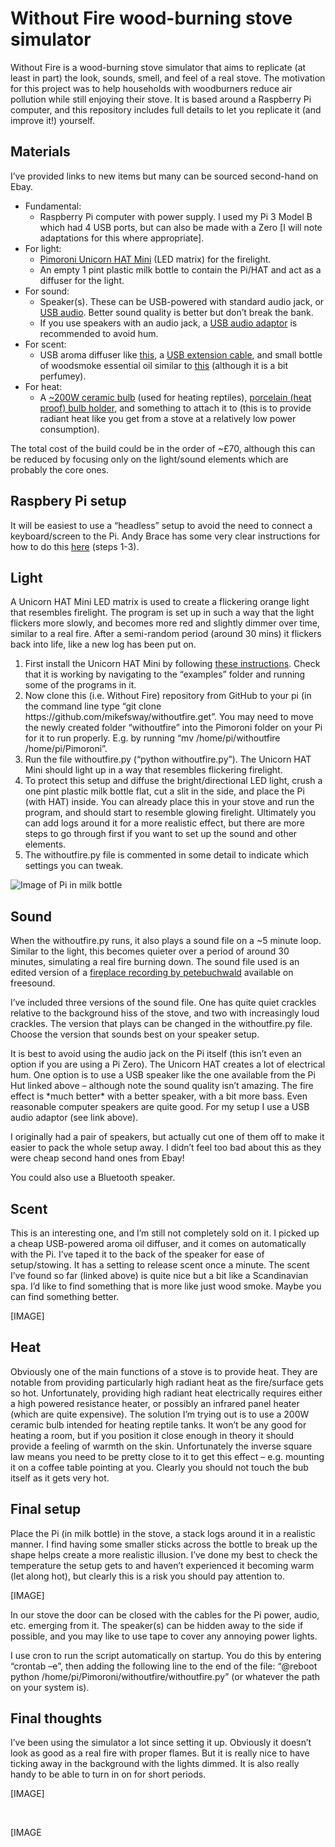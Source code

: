 <h1>Without Fire wood-burning stove simulator</h1>
<p>Without Fire is a wood-burning stove simulator that aims to replicate (at least in part) the look, sounds, smell, and feel of a real stove. The motivation for this project was to help households with woodburners reduce air pollution while still enjoying their stove. It is based around a Raspberry Pi computer, and this repository includes full details to let you replicate it (and improve it!) yourself.</p>
<h2>Materials</h2>
<p>I&rsquo;ve provided links to new items but many can be sourced second-hand on Ebay.</p>
<ul>
    <li>Fundamental:<ol style="list-style-type: circle;">
            <li>Raspberry Pi computer with power supply. I used my Pi 3 Model B which had 4 USB ports, but can also be made with a Zero [I will note adaptations for this where appropriate].</li>
        </ol>
    </li>
    <li>For light:<ol style="list-style-type: circle;">
            <li><a href="https://shop.pimoroni.com/products/unicorn-hat-mini">Pimoroni Unicorn HAT Mini</a> (LED matrix) for the firelight.</li>
            <li>An empty 1 pint plastic milk bottle to contain the Pi/HAT and act as a diffuser for the light.</li>
        </ol>
    </li>
    <li>For sound:<ol style="list-style-type: circle;">
            <li>Speaker(s). These can be USB-powered with standard audio jack, or <a href="https://thepihut.com/products/mini-external-usb-stereo-speaker">USB audio</a>. Better sound quality is better but don&rsquo;t break the bank.</li>
            <li>If you use speakers with an audio jack, a <a href="https://thepihut.com/products/usb-audio-adapter-works-with-raspberry-pi">USB audio adaptor</a> is recommended to avoid hum.</li>
        </ol>
    </li>
    <li>For scent:<ol style="list-style-type: circle;">
            <li>USB aroma diffuser like <a href="https://www.ebay.co.uk/itm/173506521449">this</a>, a <a href="https://www.ebay.co.uk/itm/251088085968?_trkparms=ispr%3D5&hash=item3a760423d0">USB extension cable</a>, and small bottle of woodsmoke essential oil similar to <a href="https://nikura.com/products/firewood-pure-essential-oil-blend-aromatherapy-100-natural">this</a> (although it is a bit perfumey).</li>
        </ol>
    </li>
    <li>For heat:<ol style="list-style-type: circle;">
            <li>A <a href="https://www.ebay.co.uk/itm/273412280854">~200W ceramic bulb</a> (used for heating reptiles), <a href="https://www.amazon.co.uk/Himifuture-Holder-Ceramic-Heater-Bracket/dp/B08MYFZZHT/ref=sr_1_5?keywords=ceramic+bulb+holder&qid=1644258674&sr=8-5">porcelain (heat proof) bulb holder</a>, and something to attach it to (this is to provide radiant heat like you get from a stove at a relatively low power consumption). &nbsp;</li>
        </ol>
    </li>
</ul>
<p>The total cost of the build could be in the order of ~&pound;70, although this can be reduced by focusing only on the light/sound elements which are probably the core ones.</p>
<h2>Raspbery Pi setup</h2>
<p>It will be easiest to use a &ldquo;headless&rdquo; setup to avoid the need to connect a keyboard/screen to the Pi. Andy Brace has some very clear instructions for how to do this <a href="https://github.com/openbook/shouldi-eink-display/blob/main/README.md">here</a> (steps 1-3).</p>
<h2>Light</h2>
<p>A Unicorn HAT Mini LED matrix is used to create a flickering orange light that resembles firelight. The program is set up in such a way that the light flickers more slowly, and becomes more red and slightly dimmer over time, similar to a real fire. After a semi-random period (around 30 mins) it flickers back into life, like a new log has been put on.</p>
<ol>
    <li>First install the Unicorn HAT Mini by following <a href="https://learn.pimoroni.com/article/getting-started-with-unicorn-hat-mini">these instructions</a>. Check that it is working by navigating to the &ldquo;examples&rdquo; folder and running some of the programs in it.</li>
    <li>Now clone this (i.e. Without Fire) repository from GitHub to your pi (in the command line type &ldquo;git clone https://github.com/mikefsway/withoutfire.get&rdquo;. You may need to move the newly created folder &ldquo;withoutfire&rdquo; into the Pimoroni folder on your Pi for it to run properly. E.g. by running &ldquo;mv /home/pi/withoutfire /home/pi/Pimoroni&rdquo;.</li>
    <li>Run the file withoutfire.py (&ldquo;python withoutfire.py&rdquo;). The Unicorn HAT Mini should light up in a way that resembles flickering firelight.</li>
    <li>To protect this setup and diffuse the bright/directional LED light, crush a one pint plastic milk bottle flat, cut a slit in the side, and place the Pi (with HAT) inside. You can already place this in your stove and run the program, and should start to resemble glowing firelight. Ultimately you can add logs around it for a more realistic effect, but there are more steps to go through first if you want to set up the sound and other elements.</li>
    <li>The withoutfire.py file is commented in some detail to indicate which settings you can tweak.</li>
</ol>
<p><img scr="/images/bottle.jpg" alt="Image of Pi in milk bottle"></p>
<h2>Sound</h2>
<p>When the withoutfire.py runs, it also plays a sound file on a ~5 minute loop. Similar to the light, this becomes quieter over a period of around 30 minutes, simulating a real fire burning down. The sound file used is an edited version of a <a href="https://freesound.org/people/petebuchwald/sounds/496130/">fireplace recording by petebuchwald</a> available on freesound.</p>
<p>I&rsquo;ve included three versions of the sound file. One has quite quiet crackles relative to the background hiss of the stove, and two with increasingly loud crackles. The version that plays can be changed in the withoutfire.py file. Choose the version that sounds best on your speaker setup.</p>
<p>It is best to avoid using the audio jack on the Pi itself (this isn&rsquo;t even an option if you are using a Pi Zero). The Unicorn HAT creates a lot of electrical hum. One option is to use a USB speaker like the one available from the Pi Hut linked above &ndash; although note the sound quality isn&rsquo;t amazing. The fire effect is *much better* with a better speaker, with a bit more bass. Even reasonable computer speakers are quite good. For my setup I use a USB audio adaptor (see link above).</p>
<p>I originally had a pair of speakers, but actually cut one of them off to make it easier to pack the whole setup away. I didn&rsquo;t feel too bad about this as they were cheap second hand ones from Ebay!</p>
<p>You could also use a Bluetooth speaker.</p>
<h2>Scent</h2>
<p>This is an interesting one, and I&rsquo;m still not completely sold on it. I picked up a cheap USB-powered aroma oil diffuser, and it comes on automatically with the Pi. I&rsquo;ve taped it to the back of the speaker for ease of setup/stowing. It has a setting to release scent once a minute. The scent I&rsquo;ve found so far (linked above) is quite nice but a bit like a Scandinavian spa. I&rsquo;d like to find something that is more like just wood smoke. Maybe you can find something better.</p>
<p>[IMAGE]</p>
<h2>Heat</h2>
<p>Obviously one of the main functions of a stove is to provide heat. They are notable from providing particularly high radiant heat as the fire/surface gets so hot. Unfortunately, providing high radiant heat electrically requires either a high powered resistance heater, or possibly an infrared panel heater (which are quite expensive). The solution I&rsquo;m trying out is to use a 200W ceramic bulb intended for heating reptile tanks. It won&rsquo;t be any good for heating a room, but if you position it close enough in theory it should provide a feeling of warmth on the skin. Unfortunately the inverse square law means you need to be pretty close to it to get this effect &ndash; e.g. mounting it on a coffee table pointing at you. Clearly you should not touch the bub itself as it gets very hot. &nbsp;</p>
<h2>Final setup</h2>
<p>Place the Pi (in milk bottle) in the stove, a stack logs around it in a realistic manner. I find having some smaller sticks across the bottle to break up the shape helps create a more realistic illusion. I&rsquo;ve done my best to check the temperature the setup gets to and haven&rsquo;t experienced it becoming warm (let along hot), but clearly this is a risk you should pay attention to.</p>
<p>[IMAGE]</p>
<p>In our stove the door can be closed with the cables for the Pi power, audio, etc. emerging from it. The speaker(s) can be hidden away to the side if possible, and you may like to use tape to cover any annoying power lights.</p>
<p>I use cron to run the script automatically on startup. You do this by entering &ldquo;crontab &ndash;e&rdquo;, then adding the following line to the end of the file: &ldquo;@reboot python /home/pi/Pimoroni/withoutfire/withoutfire.py&rdquo; (or whatever the path on your system is).</p>
<h2>Final thoughts</h2>
<p>I&rsquo;ve been using the simulator a lot since setting it up. Obviously it doesn&rsquo;t look as good as a real fire with proper flames. But it is really nice to have ticking away in the background with the lights dimmed. It is also really handy to be able to turn in on for short periods.</p>
<p>[IMAGE]</p>
<p>&nbsp;</p>
<p>[IMAGE</p>

